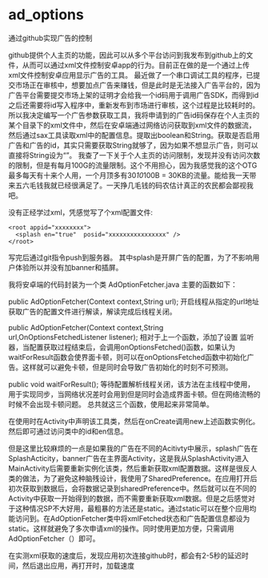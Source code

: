 # ad_options
通过github实现广告的控制

   github提供个人主页的功能，因此可以从多个平台访问到我发布到github上的文件，从而可以通过xml文件控制安卓app的行为。目前正在做的是一个通过上传 xml文件控制安卓应用显示广告的工具。
   最近做了一个串口调试工具的程序，已提交市场正在审核中，想要加点广告来赚钱，但是此时是无法接入广告平台的，因为广告平台需要提交市场上架的证明才会给我一个id码用于调用广告SDK，而得到id之后还需要将id写入程序中，重新发布到市场进行审核，这个过程是比较耗时的。所以我决定编写一个广告参数获取工具，我将申请到的广告id码保存在个人主页的某个目录下的xml文件中，然后在安卓端通过网络访问获取到xml文件的数据流，然后通过sax工具读取xml中的配置信息。提取出boolean和String。获取是否启用广告和广告的id，其实只需要获取String就够了，因为如果不想显示广告，则可以直接将String设为“”。
   我查了一下关于个人主页的访问限制，发现并没有访问次数的限制，但是有每月100G的流量限制。这个不用担心，因为我感觉我的这个OTG最多每天有十来个人用，一个月顶多有30*10*100B = 30KB的流量。能给我一天带来五六毛钱我就已经很满足了。一天挣几毛钱的码农估计真正的农民都会鄙视我吧。
   
   没有正经学过xml，凭感觉写了个xml配置文件:
   
   <?xml version="1.0" encoding="utf-8"?>
    <root appid="xxxxxxxx">
      <splash en="true"  posid="xxxxxxxxxxxxxxxx" />
    </root>
    
   写完后通过git指令push到服务器。
   其中splash是开屏广告的配置，为了不影响用户体验所以并没有加banner和插屏。
   
   我将安卓端的代码封装为一个类 AdOptionFetcher.java
   主要的函数如下：
   
   public AdOptionFetcher(Context context,String url);
   开启线程从指定的url地址获取广告的配置文件进行解读，解读完成后线程关闭。
   
   public AdOptionFetcher(Context context,String url,OnOptionsFetchedListener listener); 
   相对于上一个函数，添加了设置 监听器，当配置获取过程结束后，会调用onOptionsFetched()函数，如果认为waitForResult函数会使界面卡顿，则可以在onOptionsFetched函数中初始化广告。这样就可以避免卡顿，但是同时会导致广告初始化的时刻不可预测。
   
   public void waitForResult();
   等待配置解析线程关闭，该方法在主线程中使用，用于实现同步，当网络状况差时会用到但是同时会造成界面卡顿。但在网络流畅的时候不会出现卡顿问题。
   总共就这三个函数，使用起来非常简单。
   
   在使用时在Activity中声明该工具类，然后在onCreate调用new上述函数实例化。然后即可通过访问类中的id和en信息。
   
   但是这里比较麻烦的一点是如果我的广告在不同的Acitivty中展示，splash广告在SplashActicity，banner广告在主界面Activity，这是我从SplashActivity进入MainActivity后需要重新实例化该类，然后重新获取xml配置数据。这样是很反人类的做法，为了避免这种脑残设计，我使用了SharedPreference。在应用打开后初次获取到数据后，会将数据记录到sharedPreference中。然后就可以在不同的Activity中获取一开始得到的数据，而不需要重新获取xml数据。但是之后感觉对于这种情况SP不大好用，最粗暴的方法还是static。通过static可以在整个应用均能访问到。在AdOptionFetcher类中将xmlFetched状态和广告配置信息都设为static。这样就避免了多次申请xml的操作。同时使用更加方便，只需调用AdOptionFetcher（）即可。
   
   在实测xml获取的速度后，发现应用初次连接github时，都会有2-5秒的延迟时间，然后退出应用，再打开时，加载速度
